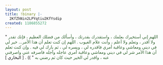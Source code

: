 ```yaml
---
layout: post
title: !binary |-
  2KfZhNin2LPYqtiu2KfYsdip
created: 1186855272
---
```

<p>&quot; <font color="#336633">اللهم إني أستخيرك بعلمك ، واستقدرك بقدرتك ، وأسألك من فضلك العظيم ، فإنك تقدر ولا أقدر ، وتعلم ولا أعلم ، وأنت علام الغيوب . اللهم إن كنت تعلم أن هذا الأمر... خير لي في ديني ومعاشي وعاقبة أمري فاقدره لي ، ويسره لي ، ثم بارك لي فيه . وإن كنت تعلم أن هذا الأمر شر لي في ديني ومعاشي وعاقبة أمري عاجله وآجله فاصرفه عني واصرفني عنه ، واقدر لي الخير حيث كان ثم رضني به</font> &quot; )) . [ البخاري ]</p>
